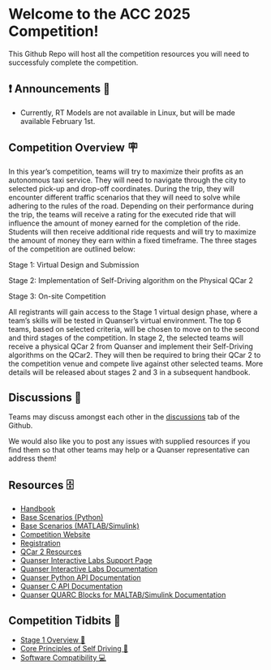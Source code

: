 # Welcome to the ACC 2025 Competition!

This Github Repo will host all the competition resources you will need to successfuly complete the competition. 

## ❗ Announcements 🎤

- Currently, RT Models are not available in Linux, but will be made available February 1st.

## Competition Overview 🪧
In this year’s competition, teams will try to maximize their profits as an autonomous taxi service. They will need to navigate through the city to selected pick-up and drop-off coordinates. During the trip, they will encounter different traffic scenarios that they will need to solve while adhering to the rules of the road. Depending on their performance during the trip, the teams will receive a rating for the executed ride that will influence the amount of money earned for the completion of the ride. Students will then receive additional ride requests and will try to maximize the amount of money they earn within a fixed timeframe. 
The three stages of the competition are outlined below:

Stage 1: Virtual Design and Submission 

Stage 2: Implementation of Self-Driving algorithm on the Physical QCar 2

Stage 3: On-site Competition  

All registrants will gain access to the Stage 1 virtual design phase, where a team’s skills will be tested in Quanser’s virtual environment. The top 6 teams, based on selected criteria, will be chosen to move on to the second and third stages of the competition.
In stage 2, the selected teams will receive a physical QCar 2 from Quanser and implement their Self-Driving algorithms on the  QCar2. They will then be required to bring their QCar 2 to the competition venue and compete live against other selected teams.
More details will be released about stages 2 and 3 in a subsequent handbook.

## Discussions 📣

Teams may discuss amongst each other in the [discussions](https://github.com/quanser/ACC-Competition-2025/discussions) tab of the Github. 

We would also like you to post any issues with supplied resources if you find them so that other teams may help or a Quanser representative can address them!


## Resources 🗄️
- [Handbook](https://github.com/quanser/ACC-Competition-2025/tree/main/Handbook)
- [Base Scenarios (Python)](https://github.com/quanser/ACC-Competition-2025/tree/main/Base_Scenarios_Python)
- [Base Scenarios (MATLAB/Simulink)](https://github.com/quanser/ACC-Competition-2025/tree/main/Base_Scenarios_Matlab)
- [Competition Website](https://www.quanser.com/winners/2025-american-control-conference-self-driving-car-student-competition/)
- [Registration](https://forms.office.com/Pages/ResponsePage.aspx?id=Avj7Fe66dkyl9OR6d9iruwqgKheKAv1Bg6C4zWQQj3BUOFlBR0lITDA3VU9NN0VDUUtPNFBVUTgxVi4u)
- [QCar 2 Resources](https://quanserinc.box.com/shared/static/aobhyo9fwv5otzfb87i4ccos1nxfn2rz.zip)
- [Quanser Interactive Labs Support Page](https://portal.quanser.com/Support)
- [Quanser Interactive Labs Documentation](https://qlabs.quanserdocs.com/en/latest/ )
- [Quanser Python API Documentation](https://qlabs.quanserdocs.com/en/latest/ )
- [Quanser C API Documentation](https://docs.quanser.com/quarc/documentation/hardware_reference_c.html)
- [Quanser QUARC Blocks for MALTAB/Simulink Documentation](https://docs.quanser.com/quarc/documentation/quarc_block_categories.html)

## Competition Tidbits 📢

- [Stage 1 Overview 📰](https://github.com/quanser/ACC-Competition-2025/blob/main/Competition%20Tidbits/Stage%201%20Overview.md)
- [Core Principles of Self Driving 🚗](https://github.com/quanser/ACC-Competition-2025/blob/main/Competition%20Tidbits/Core%20Principles%20of%20Self-Driving.md)
- [Software Compatibility 💻](https://github.com/quanser/ACC-Competition-2025/blob/main/Competition%20Tidbits/Software%20Compatibility.md)
